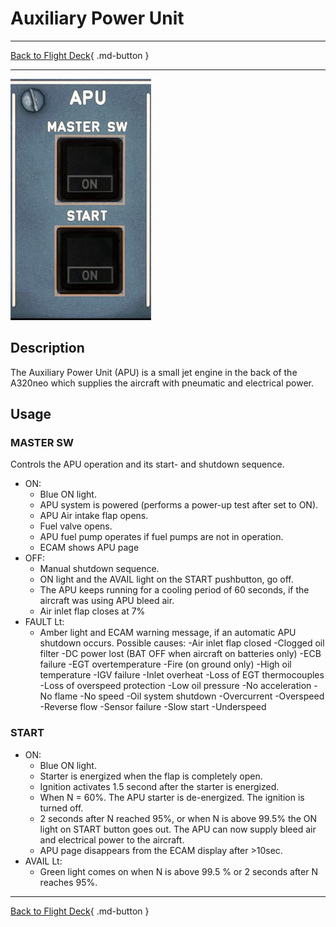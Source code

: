 # Auxiliary Power Unit

---

[Back to Flight Deck](../index.md){ .md-button }

---

![APU Panel](../../../assets/a32nx-briefing/overhead-panel/Apu-Panel.jpg "APU Panel")

## Description

The Auxiliary Power Unit (APU) is a small jet engine in the back of the A320neo which supplies the aircraft with pneumatic and electrical power.

## Usage

### MASTER SW

Controls the APU operation and its start- and shutdown sequence.

- ON:
    - Blue ON light.
    - APU system is powered (performs a power-up test after set to ON).
    - APU Air intake flap opens.
    - Fuel valve opens.
    - APU fuel pump operates if fuel pumps are not in operation.
    - ECAM shows APU page
- OFF:
    - Manual shutdown sequence.
    - ON light and the AVAIL light on the START pushbutton, go off.
    - The APU keeps running for a cooling period of 60 seconds, if the aircraft was using APU bleed air.
    - Air inlet flap closes at 7%
- FAULT Lt:
    - Amber light and ECAM warning message, if an automatic APU shutdown occurs. Possible causes:
        -Air inlet flap closed
        -Clogged oil filter
        -DC power lost (BAT OFF when aircraft on batteries only)
        -ECB failure
        -EGT overtemperature
        -Fire (on ground only)
        -High oil temperature
        -IGV failure
        -Inlet overheat
        -Loss of EGT thermocouples
        -Loss of overspeed protection
        -Low oil pressure
        -No acceleration
        -No flame
        -No speed
        -Oil system shutdown
        -Overcurrent
        -Overspeed
        -Reverse flow
        -Sensor failure
        -Slow start
        -Underspeed

### START

- ON:
    - Blue ON light.
    - Starter is energized when the flap is completely open.
    - Ignition activates 1.5 second after the starter is energized.
    - When N = 60%. The APU starter is de-energized. The ignition is turned off.
    - 2 seconds after N reached 95%, or when N is above 99.5% the ON light on START button goes out. The APU can now supply bleed air and electrical power to the aircraft.
    - APU page disappears from the ECAM display after >10sec.
- AVAIL Lt:
    - Green light comes on when N is above 99.5 % or 2 seconds after N reaches 95%.

---

[Back to Flight Deck](../index.md){ .md-button }
